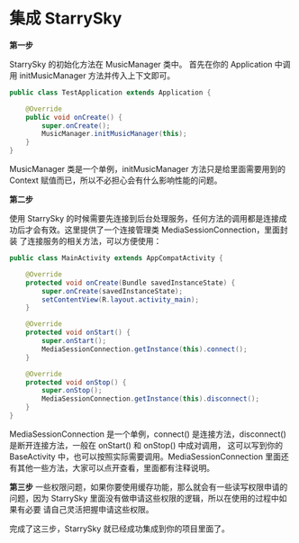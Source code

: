 # 集成 StarrySky

**第一步**

StarrySky 的初始化方法在 MusicManager 类中。
首先在你的 Application 中调用 initMusicManager 方法并传入上下文即可。

```java
public class TestApplication extends Application {

    @Override
    public void onCreate() {
        super.onCreate();
        MusicManager.initMusicManager(this);
    }
}
```

MusicManager 类是一个单例，initMusicManager 方法只是给里面需要用到的 Context 赋值而已，所以不必担心会有什么影响性能的问题。

**第二步**

使用 StarrySky 的时候需要先连接到后台处理服务，任何方法的调用都是连接成功后才会有效。这里提供了一个连接管理类 MediaSessionConnection，里面封装
了连接服务的相关方法，可以方便使用：

```java
public class MainActivity extends AppCompatActivity {

    @Override
    protected void onCreate(Bundle savedInstanceState) {
        super.onCreate(savedInstanceState);
        setContentView(R.layout.activity_main);
    }

    @Override
    protected void onStart() {
        super.onStart();
        MediaSessionConnection.getInstance(this).connect();
    }

    @Override
    protected void onStop() {
        super.onStop();
        MediaSessionConnection.getInstance(this).disconnect();
    }
}
```

MediaSessionConnection 是一个单例，connect() 是连接方法，disconnect() 是断开连接方法，一般在 onStart() 和 onStop() 中成对调用，
这可以写到你的 BaseActivity 中，也可以按照实际需要调用。MediaSessionConnection 里面还有其他一些方法，大家可以点开查看，里面都有注释说明。

**第三步**
一些权限问题，如果你要使用缓存功能，那么就会有一些读写权限申请的问题，因为 StarrySky 里面没有做申请这些权限的逻辑，所以在使用的过程中如果有必要
请自己灵活把握申请这些权限。


完成了这三步，StarrySky 就已经成功集成到你的项目里面了。



